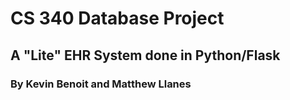 # CS 340 Database Project
## A "Lite" EHR System done in Python/Flask
### By Kevin Benoit and Matthew Llanes

